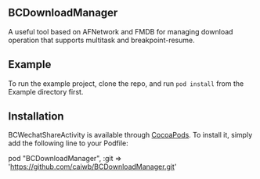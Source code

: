 ## BCDownloadManager

A useful tool based on AFNetwork and FMDB for managing download operation that supports multitask and breakpoint-resume.

## Example

To run the example project, clone the repo, and run `pod install` from the Example directory first.

## Installation

BCWechatShareActivity is available through [CocoaPods](http://cocoapods.org). To install
it, simply add the following line to your Podfile:

pod "BCDownloadManager", :git => 'https://github.com/caiwb/BCDownloadManager.git'
